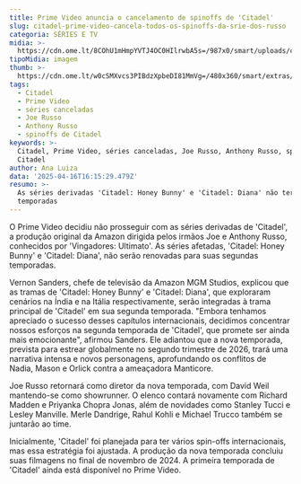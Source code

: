```yaml
---
title: Prime Video anuncia o cancelamento de spinoffs de 'Citadel'
slug: citadel-prime-video-cancela-todos-os-spinoffs-da-srie-dos-russo
categoria: SÉRIES E TV
midia: >-
  https://cdn.ome.lt/8COhU1mHmpYVTJ4OC0HIlrwbA5s=/987x0/smart/uploads/conteudo/fotos/OMELETE_CAPA_-_2025-04-16T121504.795.png
tipoMidia: imagem
thumb: >-
  https://cdn.ome.lt/w0cSMXvcs3PIBdzXpbeDI81MmVg=/480x360/smart/extras/conteudos/omelete_THUMB_-_2025-04-16T121443.156.png
tags:
  - Citadel
  - Prime Video
  - séries canceladas
  - Joe Russo
  - Anthony Russo
  - spinoffs de Citadel
keywords: >-
  Citadel, Prime Video, séries canceladas, Joe Russo, Anthony Russo, spinoffs de
  Citadel
author: Ana Luiza
data: '2025-04-16T16:15:29.479Z'
resumo: >-
  As séries derivadas 'Citadel: Honey Bunny' e 'Citadel: Diana' não terão novas
  temporadas
---
```


O Prime Video decidiu não prosseguir com as séries derivadas de 'Citadel', a produção original da Amazon dirigida pelos irmãos Joe e Anthony Russo, conhecidos por 'Vingadores: Ultimato'. As séries afetadas, 'Citadel: Honey Bunny' e 'Citadel: Diana', não serão renovadas para suas segundas temporadas.

Vernon Sanders, chefe de televisão da Amazon MGM Studios, explicou que as tramas de 'Citadel: Honey Bunny' e 'Citadel: Diana', que exploraram cenários na Índia e na Itália respectivamente, serão integradas à trama principal de 'Citadel' em sua segunda temporada. "Embora tenhamos apreciado o sucesso desses capítulos internacionais, decidimos concentrar nossos esforços na segunda temporada de 'Citadel', que promete ser ainda mais emocionante", afirmou Sanders. Ele adiantou que a nova temporada, prevista para estrear globalmente no segundo trimestre de 2026, trará uma narrativa intensa e novos personagens, aprofundando os conflitos de Nadia, Mason e Orlick contra a ameaçadora Manticore.

Joe Russo retornará como diretor da nova temporada, com David Weil mantendo-se como showrunner. O elenco contará novamente com Richard Madden e Priyanka Chopra Jonas, além de novidades como Stanley Tucci e Lesley Manville. Merle Dandrige, Rahul Kohli e Michael Trucco também se juntarão ao time.

Inicialmente, 'Citadel' foi planejada para ter vários spin-offs internacionais, mas essa estratégia foi ajustada. A produção da nova temporada concluiu suas filmagens no final de novembro de 2024. A primeira temporada de 'Citadel' ainda está disponível no Prime Video.
